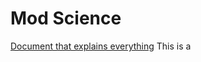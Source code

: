 # Mod Science

[Document that explains everything](https://docs.google.com/document/d/16m0GRmyYXxpat-5JfetMdEbk08DaxxtoQDM6g0h712o/edit)
This is a 
